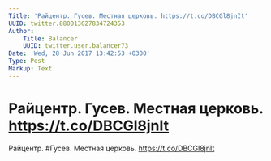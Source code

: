 ```yaml
---
Title: 'Райцентр. Гусев. Местная церковь. https://t.co/DBCGl8jnIt'
UUID: twitter.880013627834724353
Author:
    Title: Balancer
    UUID: twitter.user.balancer73
Date: 'Wed, 28 Jun 2017 13:42:53 +0300'
Type: Post
Markup: Text
---
```


# Райцентр. Гусев. Местная церковь. https://t.co/DBCGl8jnIt

Райцентр. #Гусев. Местная церковь. https://t.co/DBCGl8jnIt